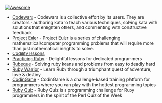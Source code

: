 [![Awesome](https://cdn.rawgit.com/sindresorhus/awesome/d7305f38d29fed78fa85652e3a63e154dd8e8829/media/badge.svg)](https://github.com/sindresorhus/awesome)

- [Codewars](https://www.codewars.com/about) - Codewars is a collective effort by its users. They are creators - authoring kata to teach various techniques, solving kata with solutions that enlighten others, and commenting with constructive feedback.
- [Project Euler](https://projecteuler.net) - Project Euler is a series of challenging mathematical/computer programming problems that will require more than just mathematical insights to solve.
- [Codility lessons](https://codility.com/programmers/lessons/)
- [Practicing Ruby](https://practicingruby.com/) - Delightful lessons for dedicated programmers
- [Rubeque](http://www.rubeque.com/problems) - Solving ruby koans and problems from easy to deadly hard
- [Ruby Warrior](https://www.bloc.io/ruby-warrior#/) - Learn Ruby through a triumphant quest of adventure, love & destiny
- [CodinGame](https://www.codingame.com/home) - CodinGame is a challenge-based training platform for programmers where you can play with the hottest programming topics
- [Ruby Quiz](http://rubyquiz.com) - Ruby Quiz is a programming challenge for Ruby programmers in the spirit of the Perl Quiz of the Week
